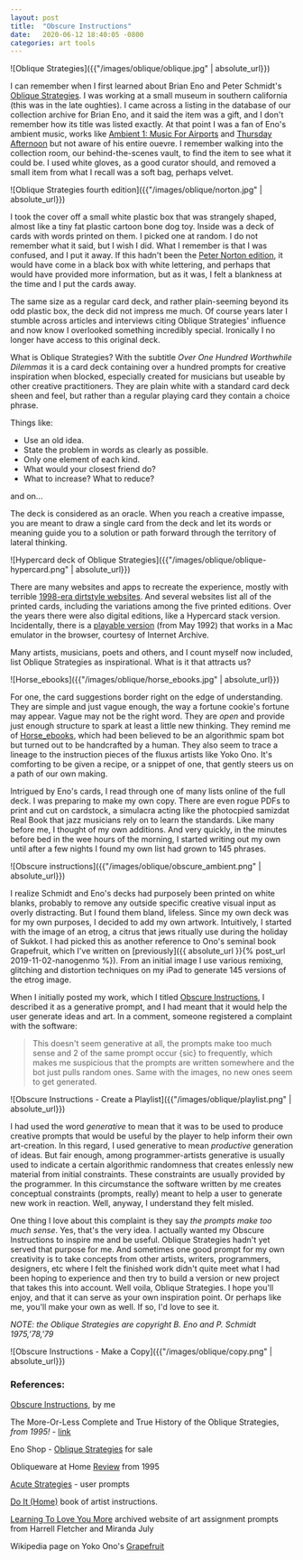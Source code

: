 ```yaml
---
layout: post
title:  "Obscure Instructions"
date:   2020-06-12 18:40:05 -0800
categories: art tools
---
```


![Oblique Strategies]({{"/images/oblique/oblique.jpg" | absolute_url}})

I can remember when I first learned about Brian Eno and Peter Schmidt's [Oblique Strategies](https://www.enoshop.co.uk/product/oblique-strategies.html). I was working at a small museum in southern california (this was in the late oughties). I came across a listing in the database of our collection archive for Brian Eno, and it said the item was a gift, and I don't remember how its title was listed exactly. At that point I was a fan of Eno's ambient music, works like [Ambient 1: Music For Airports](https://en.wikipedia.org/wiki/Ambient_1:_Music_for_Airports) and [Thursday Afternoon](https://en.wikipedia.org/wiki/Thursday_Afternoon) but not aware of his entire ouevre. I remember walking into the collection room, our behind-the-scenes vault, to find the item to see what it could be. I used white gloves, as a good curator should, and removed a small item from what I recall was a soft bag, perhaps velvet. 

![Oblique Strategies fourth edition]({{"/images/oblique/norton.jpg" | absolute_url}})

I took the cover off a small white plastic box that was strangely shaped, almost like a tiny fat plastic cartoon bone dog toy. Inside was a deck of cards with words printed on them. I picked one at random. I do not remember what it said, but I wish I did. What I remember is that I was confused, and I put it away. If this hadn't been the [Peter Norton edition](https://en.wikipedia.org/wiki/Oblique_Strategies), it would have come in a black box with white lettering, and perhaps that would have provided more information, but as it was, I felt a blankness at the time and I put the cards away. 

The same size as a regular card deck, and rather plain-seeming beyond its odd plastic box, the deck did not impress me much. Of course years later I stumble across articles and interviews citing Oblique Strategies' influence and now know I overlooked something incredibly special. Ironically I no longer have access to this original deck.

What is Oblique Strategies? With the subtitle *Over One Hundred Worthwhile Dilemmas* it is a card deck containing over a hundred prompts for creative inspiration when blocked, especially created for musicians but useable by other creative practitioners. They are plain white with a standard card deck sheen and feel, but rather than a regular playing card they contain a choice phrase. 

Things like:

- Use an old idea.
- State the problem in words as clearly as possible.
- Only one element of each kind.
- What would your closest friend do?
- What to increase? What to reduce?

and on...

The deck is considered as an oracle. When you reach a creative impasse, you are meant to draw a single card from the deck and let its words or meaning guide you to a solution or path forward through the territory of lateral thinking.

![Hypercard deck of Oblique Strategies]({{"/images/oblique/oblique-hypercard.png" | absolute_url}})

There are many websites and apps to recreate the experience, mostly with terrible [1998-era dirtstyle websites](http://leetusman.com/nosebook/prof-dr-style). And several websites list all of the printed cards, including the variations among the five printed editions. Over the years there were also digital editions, like a Hypercard stack version. Incidentally, there is a [playable version](https://archive.org/details/hypercard_obliquestrategies) (from May 1992) that works in a Mac emulator in the browser, courtesy of Internet Archive.

Many artists, musicians, poets and others, and I count myself now included, list Oblique Strategies as inspirational. What is it that attracts us? 

![Horse_ebooks]({{"/images/oblique/horse_ebooks.jpg" | absolute_url}})

For one, the card suggestions border right on the edge of understanding. They are simple and just vague enough, the way a fortune cookie's fortune may appear. Vague may not be the right word. They are *open* and provide just enough structure to spark at least a little new thinking. They remind me of [Horse_ebooks](https://en.wikipedia.org/wiki/Horse_ebooks), which had been believed to be an algorithmic spam bot but turned out to be handcrafted by a human. They also seem to trace a lineage to the instruction pieces of the fluxus artists like Yoko Ono. It's comforting to be given a recipe, or a snippet of one, that gently steers us on a path of our own making. 

Intrigued by Eno's cards, I read through one of many lists online of the full deck. I was preparing to make my own copy. There are even rogue PDFs to print and cut on cardstock, a simulacra acting like the photocpied samizdat Real Book that jazz musicians rely on to learn the standards. Like many before me, I thought of my own additions. And very quickly, in the minutes before bed in the wee hours of the morning, I started writing out my own until after a few nights I found my own list had grown to 145 phrases. 

![Obscure instructions]({{"/images/oblique/obscure_ambient.png" | absolute_url}})

I realize Schmidt and Eno's decks had purposely been printed on white blanks, probably to remove any outside specific creative visual input as overly distracting. But I found them bland, lifeless. Since my own deck was for my own purposes, I decided to add my own artwork. Intuitively, I started with the image of an etrog, a citrus that jews ritually use during the holiday of Sukkot. I had picked this as another reference to Ono's seminal book Grapefruit, which I've written on [previously]({{ absolute_url }}{% post_url 2019-11-02-nanogenmo %}). From an initial image I use various remixing, glitching and distortion techniques on my iPad to generate 145 versions of the etrog image.

When I initially posted my work, which I titled [Obscure Instructions](https://notapipe.itch.io/obscure-instructions), I described it as a generative prompt, and I had meant that it would help the user generate ideas and art. In a comment, someone registered a complaint with the software:

> This doesn't seem generative at all, the prompts make too much sense and 2 of the same prompt occur {sic} to frequently, which makes me suspicious that the prompts are written somewhere and the bot just pulls random ones. Same with the images, no new ones seem to get generated.

![Obscure Instructions - Create a Playlist]({{"/images/oblique/playlist.png" | absolute_url}})

I had used the word *generative* to mean that it was to be used to produce creative prompts that would be useful by the player to help inform their own art-creation. In this regard, I used generative to mean *productive* generation of ideas. But fair enough, among programmer-artists generative is usually used to indicate a certain algorithmic randomness that creates enlessly new material from initial constraints. These constraints are usually provided by the programmer. In this circumstance the software written by me creates conceptual constraints (prompts, really) meant to help a user to generate new work in reaction. Well, anyway, I understand they felt misled. 

One thing I love about this complaint is they say *the prompts make too much sense*. Yes, that's the very idea. I actually wanted my Obscure Instructions to inspire me and be useful. Oblique Strategies hadn't yet served that purpose for me. And sometimes one good prompt for my own creativity is to take concepts from other artists, writers, programmers, designers, etc where I felt the finished work didn't quite meet what I had been hoping to experience and then try to build a version or new project that takes this into account. Well voila, Oblique Strategies. I hope you'll enjoy, and that it can serve as your own inspiration point. Or perhaps like me, you'll make your own as well. If so, I'd love to see it.

*NOTE: the Oblique Strategies are copyright B. Eno and P. Schmidt 1975,'78,'79*
 
![Obscure Instructions - Make a Copy]({{"/images/oblique/copy.png" | absolute_url}})

### References:

[Obscure Instructions](https://notapipe.itch.io/obscure-instructions), by me

The More-Or-Less Complete and True History of the Oblique Strategies, *from 1995!* - [link](http://music.hyperreal.org/artists/brian_eno/osfaq2.html)

Eno Shop - [Oblique Strategies](https://www.enoshop.co.uk/shop/oblique-strategies) for sale

Obliqueware at Home [Review](http://music.hyperreal.org/artists/brian_eno/obliquew.html) from 1995

[Acute Strategies](http://www.rtqe.net/ObliqueStrategies/Acute.html) - user prompts

[Do It (Home)](https://curatorsintl.org/special-projects/do-it) book of artist instructions.

[Learning To Love You More](http://learningtoloveyoumore.com/) archived website of art assignment prompts from Harrell Fletcher and Miranda July

Wikipedia page on Yoko Ono's [Grapefruit](https://en.wikipedia.org/wiki/Grapefruit_(book))
